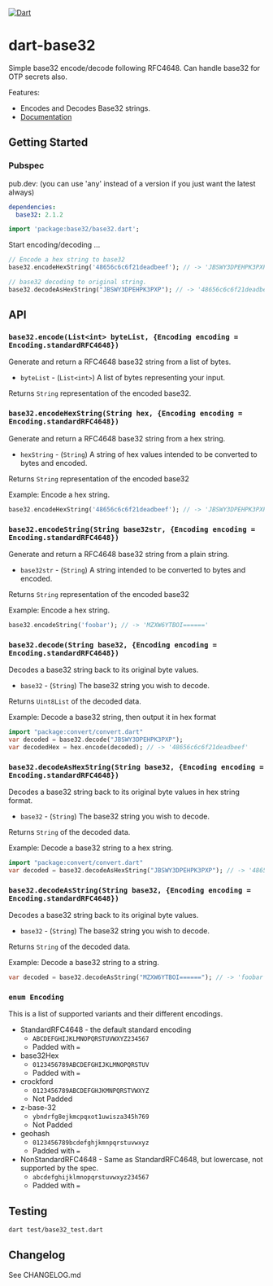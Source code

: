 [![Dart](https://github.com/Daegalus/dart-base32/workflows/Dart/badge.svg)](https://github.com/Daegalus/dart-base32/actions)

# dart-base32

Simple base32 encode/decode following RFC4648. Can handle base32 for OTP secrets also.

Features:

* Encodes and Decodes Base32 strings.
* [Documentation](https://daegalus.github.io/dart-base32/)

## Getting Started

### Pubspec

pub.dev: (you can use 'any' instead of a version if you just want the latest always)

```yaml
dependencies:
  base32: 2.1.2
```

```dart
import 'package:base32/base32.dart';
```

Start encoding/decoding ...

```dart
// Encode a hex string to base32
base32.encodeHexString('48656c6c6f21deadbeef'); // -> 'JBSWY3DPEHPK3PXP'

// base32 decoding to original string.
base32.decodeAsHexString("JBSWY3DPEHPK3PXP"); // -> '48656c6c6f21deadbeef'
```

## API

### `base32.encode(List<int> byteList, {Encoding encoding = Encoding.standardRFC4648})`

Generate and return a RFC4648 base32 string from a list of bytes.

* `byteList` - (`List<int>`) A list of bytes representing your input.

Returns `String` representation of the encoded base32.

### `base32.encodeHexString(String hex, {Encoding encoding = Encoding.standardRFC4648})`

Generate and return a RFC4648 base32 string from a hex string.

* `hexString` - (`String`) A string of hex values intended to be converted to bytes and encoded.

Returns `String` representation of the encoded base32

Example: Encode a hex string.

```dart
base32.encodeHexString('48656c6c6f21deadbeef'); // -> 'JBSWY3DPEHPK3PXP'
```

### `base32.encodeString(String base32str, {Encoding encoding = Encoding.standardRFC4648})`

Generate and return a RFC4648 base32 string from a plain string.

* `base32str` - (`String`) A string intended to be converted to bytes and encoded.

Returns `String` representation of the encoded base32

Example: Encode a hex string.

```dart
base32.encodeString('foobar'); // -> 'MZXW6YTBOI======'
```

### `base32.decode(String base32, {Encoding encoding = Encoding.standardRFC4648})`

Decodes a base32 string back to its original byte values.

* `base32` - (`String`) The base32 string you wish to decode.

Returns `Uint8List` of the decoded data.

Example: Decode a base32 string, then output it in hex format

```dart
import "package:convert/convert.dart"
var decoded = base32.decode("JBSWY3DPEHPK3PXP");
var decodedHex = hex.encode(decoded); // -> '48656c6c6f21deadbeef'
```

### `base32.decodeAsHexString(String base32, {Encoding encoding = Encoding.standardRFC4648})`

Decodes a base32 string back to its original byte values in hex string format.

* `base32` - (`String`) The base32 string you wish to decode.

Returns `String` of the decoded data.

Example: Decode a base32 string to a hex string.

```dart
import "package:convert/convert.dart"
var decoded = base32.decodeAsHexString("JBSWY3DPEHPK3PXP"); // -> '48656c6c6f21deadbeef'
```

### `base32.decodeAsString(String base32, {Encoding encoding = Encoding.standardRFC4648})`

Decodes a base32 string back to its original byte values.

* `base32` - (`String`) The base32 string you wish to decode.

Returns `String` of the decoded data.

Example: Decode a base32 string to a string.

```dart
var decoded = base32.decodeAsString("MZXW6YTBOI======"); // -> 'foobar'
```

### `enum Encoding`

This is a list of supported variants and their different encodings.

- StandardRFC4648 - the default standard encoding
  - `ABCDEFGHIJKLMNOPQRSTUVWXYZ234567`
  - Padded with `=`
- base32Hex
  - `0123456789ABCDEFGHIJKLMNOPQRSTUV`
  - Padded with `=`
- crockford
  - `0123456789ABCDEFGHJKMNPQRSTVWXYZ`
  - Not Padded
- z-base-32
  - `ybndrfg8ejkmcpqxot1uwisza345h769`
  - Not Padded
- geohash
  - `0123456789bcdefghjkmnpqrstuvwxyz`
  - Padded with `=`
- NonStandardRFC4648 - Same as StandardRFC4648, but lowercase, not supported by the spec.
  - `abcdefghijklmnopqrstuvwxyz234567`
  - Padded with `=`
  
## Testing

```bash
dart test/base32_test.dart
```

## Changelog

See CHANGELOG.md
